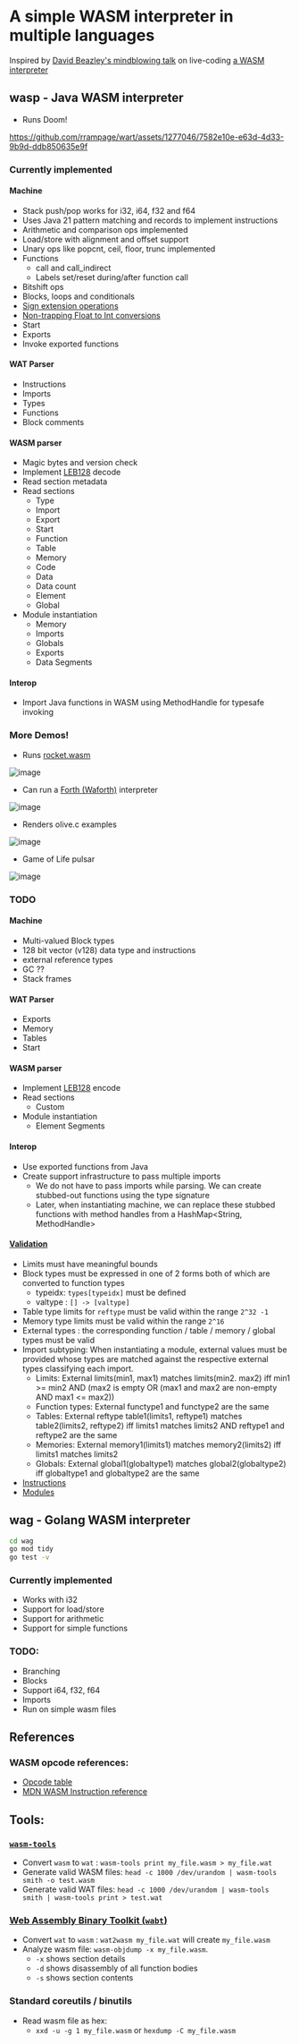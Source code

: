 # A simple WASM interpreter in multiple languages

Inspired by [David Beazley's mindblowing talk](https://www.youtube.com/watch?v=r-A78RgMhZU) on live-coding [a WASM interpreter](https://gist.github.com/dabeaz/7d8838b54dba5006c58a40fc28da9d5a)

## wasp - Java WASM interpreter
- Runs Doom!


https://github.com/rrampage/wart/assets/1277046/7582e10e-e63d-4d33-9b9d-ddb850635e9f




### Currently implemented
#### Machine
- Stack push/pop works for i32, i64, f32 and f64
- Uses Java 21 pattern matching and records to implement instructions
- Arithmetic and comparison ops implemented
- Load/store with alignment and offset support
- Unary ops like popcnt, ceil, floor, trunc implemented
- Functions
  - call and call_indirect
  - Labels set/reset during/after function call
- Bitshift ops
- Blocks, loops and conditionals
- [Sign extension operations](https://github.com/WebAssembly/spec/blob/master/proposals/sign-extension-ops/Overview.md)
- [Non-trapping Float to Int conversions](https://github.com/WebAssembly/spec/blob/master/proposals/nontrapping-float-to-int-conversion/Overview.md)
- Start
- Exports
- Invoke exported functions

#### WAT Parser
- Instructions
- Imports
- Types
- Functions
- Block comments

#### WASM parser
- Magic bytes and version check
- Implement [LEB128](https://en.wikipedia.org/wiki/LEB128) decode
- Read section metadata
- Read sections
  - Type 
  - Import
  - Export
  - Start
  - Function
  - Table
  - Memory
  - Code
  - Data
  - Data count
  - Element
  - Global
- Module instantiation
  - Memory
  - Imports
  - Globals
  - Exports
  - Data Segments

#### Interop
- Import Java functions in WASM using MethodHandle for typesafe invoking

### More Demos!

- Runs [rocket.wasm](https://github.com/aochagavia/rocket_wasm)

![image](./examples/assets/rocket_wasm.gif)

- Can run a [Forth (Waforth)](https://github.com/remko/waforth) interpreter

![image](./examples/assets/waforth-wasm.gif)

- Renders olive.c examples

![image](./examples/assets/teapot-olive-wasm.gif)

- Game of Life pulsar

![image](./examples/assets/wasm-pulsar.gif)

### TODO
#### Machine
- Multi-valued Block types
- 128 bit vector (v128) data type and instructions
- external reference types
- GC ??
- Stack frames

#### WAT Parser
- Exports
- Memory
- Tables
- Start

#### WASM parser
- Implement [LEB128](https://en.wikipedia.org/wiki/LEB128) encode
- Read sections
  - Custom
- Module instantiation
  - Element Segments

#### Interop
- Use exported functions from Java
- Create support infrastructure to pass multiple imports
  - We do not have to pass imports while parsing. We can create stubbed-out functions using the type signature
  - Later, when instantiating machine, we can replace these stubbed functions with method handles from a HashMap<String, MethodHandle>

#### [Validation](https://webassembly.github.io/spec/core/valid/index.html)
- Limits must have meaningful bounds
- Block types must be expressed in one of 2 forms both of which are converted to function types
  - typeidx: `types[typeidx]` must be defined
  - valtype : `[] -> [valtype]`
- Table type limits for `reftype` must be valid within the range `2^32 -1`
- Memory type limits must be valid within the range `2^16`
- External types : the corresponding function / table / memory / global types must be valid
- Import subtyping: When instantiating a module, external values must be provided whose types are matched against the respective external types classifying each import.
  - Limits: External limits(min1, max1) matches limits(min2. max2) iff min1 >= min2 AND (max2 is empty OR (max1 and max2 are non-empty AND max1 <= max2))
  - Function types: External functype1 and functype2 are the same
  - Tables: External reftype table1(limits1, reftype1) matches table2(limits2, reftype2) iff limits1 matches limits2 AND reftype1 and reftype2 are the same
  - Memories: External memory1(limits1) matches memory2(limits2) iff limits1 matches limits2
  - Globals: External global1(globaltype1) matches global2(globaltype2) iff globaltype1 and globaltype2 are the same
- [Instructions](https://webassembly.github.io/spec/core/valid/instructions.html)
- [Modules](https://webassembly.github.io/spec/core/valid/modules.html)

## wag - Golang WASM interpreter
```bash
cd wag
go mod tidy
go test -v
```

### Currently implemented
- Works with i32
- Support for load/store
- Support for arithmetic
- Support for simple functions

### TODO:
- Branching
- Blocks
- Support i64, f32, f64
- Imports
- Run on simple wasm files

## References
### WASM opcode references:
- [Opcode table](https://pengowray.github.io/wasm-ops/)
- [MDN WASM Instruction reference](https://developer.mozilla.org/en-US/docs/WebAssembly/Reference)

## Tools:
### [`wasm-tools`](https://github.com/bytecodealliance/wasm-tools)
- Convert `wasm` to `wat` : `wasm-tools print my_file.wasm > my_file.wat`
- Generate valid WASM files: `head -c 1000 /dev/urandom | wasm-tools smith -o test.wasm`
- Generate valid WAT files: `head -c 1000 /dev/urandom | wasm-tools smith | wasm-tools print > test.wat`

### [Web Assembly Binary Toolkit (`wabt`)](https://github.com/WebAssembly/wabt)
- Convert `wat` to `wasm` : `wat2wasm my_file.wat` will create `my_file.wasm`
- Analyze wasm file: `wasm-objdump -x my_file.wasm`. 
  - `-x` shows section details
  - `-d` shows disassembly of all function bodies
  - `-s` shows section contents

### Standard coreutils / binutils
- Read wasm file as hex:
  - `xxd -u -g 1 my_file.wasm` or `hexdump -C my_file.wasm`
